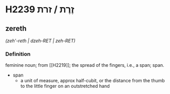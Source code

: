 # H2239 זֶרֶת / זרת

## zereth

_(zeh'-reth | dzeh-RET | zeh-RET)_

### Definition

feminine noun; from [[H2219]]; the spread of the fingers, i.e., a span; span.

- span
    - a unit of measure, approx half-cubit, or the distance from the thumb to the little finger on an outstretched hand
